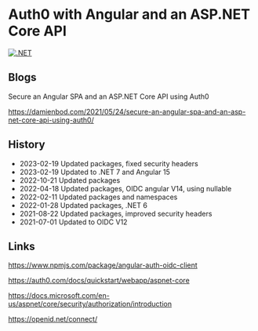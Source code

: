 # Auth0 with Angular and an ASP.NET Core API

[![.NET](https://github.com/damienbod/Auth0AngularAspNetCoreApi/workflows/.NET/badge.svg)](https://github.com/damienbod/Auth0AngularAspNetCoreApi/actions?query=workflow%3A.NET) 

## Blogs

Secure an Angular SPA and an ASP.NET Core API using Auth0

https://damienbod.com/2021/05/24/secure-an-angular-spa-and-an-asp-net-core-api-using-auth0/

## History

- 2023-02-19 Updated packages, fixed security headers
- 2023-02-19 Updated to .NET 7 and Angular 15
- 2022-10-21 Updated packages
- 2022-04-18 Updated packages, OIDC angular V14, using nullable
- 2022-02-11 Updated packages and namespaces
- 2022-01-28 Updated packages, .NET 6
- 2021-08-22 Updated packages, improved security headers
- 2021-07-01 Updated to OIDC V12

## Links

https://www.npmjs.com/package/angular-auth-oidc-client

https://auth0.com/docs/quickstart/webapp/aspnet-core

https://docs.microsoft.com/en-us/aspnet/core/security/authorization/introduction

https://openid.net/connect/

